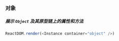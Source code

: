 ### 对象

##### 展示 `Object` 及其原型链上的属性和方法

<!--start-code-->

```js
ReactDOM.render(<Instance container="object" />)
```

<!--end-code-->
